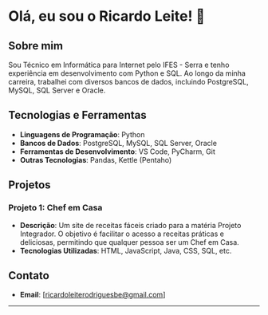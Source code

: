 # Olá, eu sou o Ricardo Leite! 👋

## Sobre mim

Sou Técnico em Informática para Internet pelo IFES - Serra e tenho experiência em desenvolvimento com Python e SQL. Ao longo da minha carreira, trabalhei com diversos bancos de dados, incluindo PostgreSQL, MySQL, SQL Server e Oracle.

## Tecnologias e Ferramentas

- **Linguagens de Programação**: Python
- **Bancos de Dados**: PostgreSQL, MySQL, SQL Server, Oracle
- **Ferramentas de Desenvolvimento**: VS Code, PyCharm, Git
- **Outras Tecnologias**: Pandas, Kettle (Pentaho)

## Projetos

### Projeto 1: Chef em Casa
- **Descrição**: Um site de receitas fáceis criado para a matéria Projeto Integrador. O objetivo é facilitar o acesso a receitas práticas e deliciosas, permitindo que qualquer pessoa ser um Chef em Casa.
- **Tecnologias Utilizadas**: HTML, JavaScript, Java, CSS, SQL, etc.

## Contato

- **Email**: [ricardoleiterodriguesbe@gmail.com]

---

<!---
RicardoLeiteRodrigues/RicardoLeiteRodrigues is a ✨ special ✨ repository because its `README.md` (this file) appears on your GitHub profile.
You can click the Preview link to take a look at your changes.
--->
